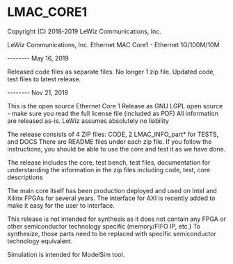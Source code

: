 # LMAC_CORE1

Copyright (C) 2018-2019 LeWiz Communications, Inc.

LeWiz Communications, Inc. Ethernet MAC Core1 - Ethernet 1G/100M/10M

-------- May 16, 2019

Released code files as separate files. No longer 1 zip file.
Updated code, test files to latest release.


-------- Nov 21, 2018

This is the open source Ethernet Core 1 
Release as GNU LGPL open source - make sure you read the full license file (included as PDF)
All information are released as-is. LeWiz assumes absolutely no liability 

The release consists of 4 ZIP files: CODE, 2 LMAC_INFO_part* for TESTS, and DOCS
There are README files under each zip file.  If you follow the instructions, you should be able to use the core
and test it as we have done.

The release includes the core, test bench, test files, documentation for understanding the information in the zip files
including code, test, core descriptions

The main core itself has been production deployed and used on Intel and Xilinx FPGAs for several years.
The interface for AXI is recently added to make it easy for the user to interface.

This release is not intended for synthesis as it does not contain any FPGA or other semiconductor technology specific 
(memory/FIFO IP, etc.) To synthesize, those parts need to be replaced with specific semiconductor technology equivalent.

Simulation is intended for ModelSim tool.
